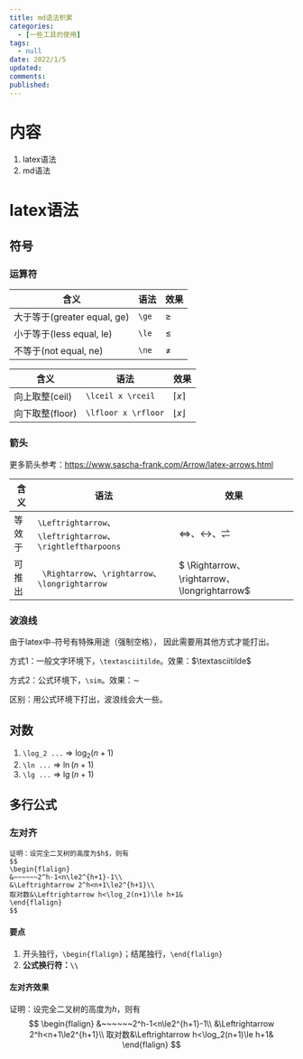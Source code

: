 ```yaml
---
title: md语法积累
categories:
  - [一些工具的使用]
tags:
  - null 
date: 2022/1/5
updated:
comments:
published:
---
```

# 内容

1. latex语法
2. md语法

# latex语法

## 符号

### 运算符

| 含义                        | 语法  | 效果  |
| --------------------------- | ----- | ----- |
| 大于等于(greater equal, ge) | `\ge` | $\ge$ |
| 小于等于(less equal, le)    | `\le` | $\le$ |
| 不等于(not equal, ne)       | `\ne` | $\ne$ |

| 含义            | 语法                | 效果                |
| --------------- | ------------------- | ------------------- |
| 向上取整(ceil)  | `\lceil x \rceil`   | $\lceil x \rceil$   |
| 向下取整(floor) | `\lfloor x \rfloor` | $\lfloor x \rfloor$ |

### 箭头

更多箭头参考：https://www.sascha-frank.com/Arrow/latex-arrows.html

| 含义   | 语法                                                       | 效果                                                       |
| ------ | ---------------------------------------------------------- | ---------------------------------------------------------- |
| 等效于 | `\Leftrightarrow`、`\leftrightarrow`、`\rightleftharpoons` | $\Leftrightarrow$、$\leftrightarrow$、$\rightleftharpoons$ |
| 可推出 | ` \Rightarrow`、`\rightarrow`、`\longrightarrow`           | $ \Rightarrow$、$\rightarrow$、$\longrightarrow$           |

### 波浪线

由于latex中`~`符号有特殊用途（强制空格）， 因此需要用其他方式才能打出。

方式1：一般文字环境下，`\textasciitilde`。效果：$\textasciitilde$

方式2：公式环境下，`\sim`。效果：$\sim$

区别：用公式环境下打出，波浪线会大一些。

## 对数

1. `\log_2 ...` => $\log_2(n+1)$
2. `\ln ...` => $\ln(n+1)$
3. `\lg ...` => $\lg(n+1)$

## 多行公式

### 左对齐

```
证明：设完全二叉树的高度为$h$，则有
$$
\begin{flalign}
&~~~~~~2^h-1<n\le2^{h+1}-1\\
&\Leftrightarrow 2^h<n+1\le2^{h+1}\\
取对数&\Leftrightarrow h<\log_2(n+1)\le h+1&
\end{flalign}
$$
```

#### 要点

1. 开头独行，`\begin{flalign}`；结尾独行，`\end{flalign}`
2. **公式换行符：`\\`**

#### 左对齐效果

证明：设完全二叉树的高度为$h$，则有
$$
\begin{flalign}
&~~~~~~2^h-1<n\le2^{h+1}-1\\
&\Leftrightarrow 2^h<n+1\le2^{h+1}\\
取对数&\Leftrightarrow h<\log_2(n+1)\le h+1&
\end{flalign}
$$